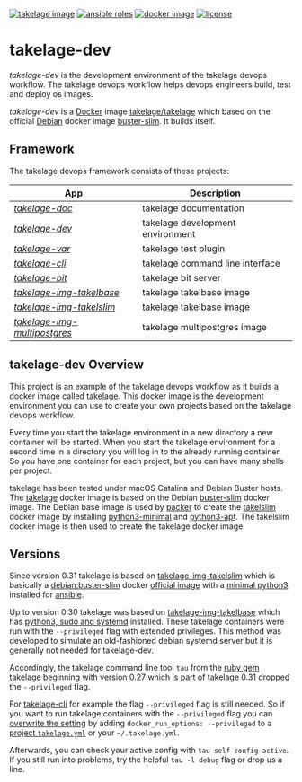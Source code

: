 [![takelage image](https://github.com/geospin-takelage/takelage-dev/actions/workflows/build_test_project_nightly.yml/badge.svg)](https://github.com/geospin-takelage/takelage-dev/actions/workflows/build_test_project_nightly.yml)
[![ansible roles](https://github.com/geospin-takelage/takelage-dev/actions/workflows/build_test_roles_nightly.yml/badge.svg)](https://github.com/geospin-takelage/takelage-dev/actions/workflows/build_test_roles_nightly.yml)
[![docker image](https://img.shields.io/docker/v/takelage/takelage/latest?label=hub.docker.com&sort=semver&color=blue)](https://hub.docker.com/r/takelage/takelage)
[![license](https://img.shields.io/github/license/geospin-takelage/takelage-dev?label=License&color=blueviolet)](https://github.com/geospin-takelage/takelage-dev/blob/main/LICENSE)


# takelage-dev

*takelage-dev* is the development environment 
of the takelage devops workflow.
The takelage devops workflow helps devops engineers
build, test and deploy os images.

*takelage-dev* is a
[Docker](https://www.docker.com) image 
[takelage/takelage](http://hub.docker.com/r/takelage/takelage)
which based on the official [Debian](https://www.debian.org) docker image
[buster-slim](https://hub.docker.com/_/debian). 
It builds itself.

## Framework

The takelage devops framework consists of these projects:

| App | Description |
| --- | ----------- |
| *[takelage-doc](https://github.com/geospin-takelage/takelage-doc)* | takelage documentation |
| *[takelage-dev](https://github.com/geospin-takelage/takelage-dev)* | takelage development environment |
| *[takelage-var](https://github.com/geospin-takelage/takelage-var)* | takelage test plugin |
| *[takelage-cli](https://github.com/geospin-takelage/takelage-cli)* | takelage command line interface |
| *[takelage-bit](https://github.com/geospin-takelage/takelage-bit)* | takelage bit server | 
| *[takelage-img-takelbase](https://github.com/geospin-takelage/takelage-img-takelbase)* | takelage takelbase image | 
| *[takelage-img-takelslim](https://github.com/geospin-takelage/takelage-img-takelslim)* | takelage takelbase image | 
| *[takelage-img-multipostgres](https://github.com/geospin-takelage/takelage-img-multipostgres)* | takelage multipostgres image | 

## takelage-dev Overview

This project is an example of the takelage devops workflow as
it builds a docker image called 
[takelage](https://hub.docker.com/r/takelage/takelage).
This docker image is the development environment you can use
to create your own projects based on the takelage devops workflow.

Every time you start the takelage environment in a new directory
a new container will be started.
When you start the takelage environment for a second time in a
directory you will log in to the already running container.
So you have one container for each project,
but you can have many shells per project.

takelage has been tested under macOS Catalina and Debian Buster hosts.
The [takelage](https://hub.docker.com/r/takelage/takelage)
docker image is based on the Debian 
[buster-slim](https://hub.docker.com/_/debian)
docker image.
The Debian base image is used by 
[packer](https://packer.io)
to create the
[takelslim](https://hub.docker.com/r/takelage/takelslim)
docker image by installing 
[python3-minimal](https://packages.debian.org/buster/python3-minimal) and
[python3-apt](https://packages.debian.org/buster/python3-apt).
The takelslim docker image is then used to create
the takelage docker image.

## Versions

Since version 0.31 takelage is based on
[takelage-img-takelslim](https://github.com/geospin-takelage/takelage-img-takelslim)
which is basically a 
[debian:buster-slim](https://hub.docker.com/_/debian)
docker 
[official image](https://docs.docker.com/docker-hub/official_images/)
with a
[minimal python3](https://github.com/geospin-takelage/takelage-img-takelslim/blob/main/packer/templates/docker/takelslim/debian-buster/packer.json)
installed for 
[ansible](https://docs.ansible.com/ansible/latest/).

Up to version 0.30 takelage was based on
[takelage-img-takelbase](https://github.com/geospin-takelage/takelage-img-takelbase)
which has 
[python3, sudo and systemd](https://github.com/geospin-takelage/takelage-img-takelbase/blob/main/packer/templates/docker/takelbase/debian-buster/bin/install-debian.bash)
installed. These takelage containers were run with the
`--privileged` flag with extended privileges.
This method was developed to simulate an old-fashioned
debian systemd server but it is generally not needed for takelage-dev.

Accordingly, the takelage command line tool `tau` from the 
[ruby gem takelage](https://github.com/geospin-takelage/takelage-cli)
beginning with version 0.27 which is part of takelage 0.31
dropped the `--privileged` flag. 

For
[takelage-cli](https://github.com/geospin-takelage/takelage-cli)
for example the flag `--privileged` flag is still needed.
So if you want to run takelage containers with the `--privileged` flag you can 
[overwrite the setting](https://github.com/geospin-takelage/takelage-cli#configuration)
by adding `docker_run_options: --privileged` 
to a 
[project `takelage.yml`](https://github.com/geospin-takelage/takelage-cli/blob/main/.github/workflows/test_project_nightly.yml)
or your `~/.takelage.yml`.

Afterwards, you can check your active config with `tau self config active`.
If you still run into problems, try the helpful
 `tau -l debug` flag or drop us a line.
